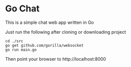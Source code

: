 # Go Chat

This is a simple chat web app written in Go

Just run the following after cloning or downloading project

```
cd ./src
go get github.com/gorilla/websocket
go run main.go
```

Then point your browser to http://localhost:8000